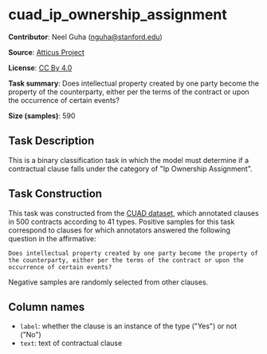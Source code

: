 # cuad_ip_ownership_assignment 
 **Contributor**: Neel Guha (nguha@stanford.edu)
 
 **Source**: [Atticus Project](https://www.atticusprojectai.org/cuad>)
 
 **License**: [CC By 4.0](https://creativecommons.org/licenses/by/4.0/)
 
 **Task summary**: Does intellectual property created by one party become the property of the counterparty, either per the terms of the contract or upon the occurrence of certain events?
 
 **Size (samples)**: 590
 
 ## Task Description
 
 This is a binary classification task in which the model must determine if a contractual clause falls under the category of "Ip Ownership Assignment".
 
 ## Task Construction
 
 This task was constructed from the [CUAD dataset](https://www.atticusprojectai.org/cuad), which annotated clauses in 500 contracts according to 41 types. Positive samples for this task correspond to clauses for which annotators answered the following question in the affirmative:
 
 ```text
 Does intellectual property created by one party become the property of the counterparty, either per the terms of the contract or upon the occurrence of certain events?
 ```
 
 Negative samples are randomly selected from other clauses.
 
 ## Column names
 
 - `label`: whether the clause is an instance of the type ("Yes") or not ("No")
 - `text`: text of contractual clause